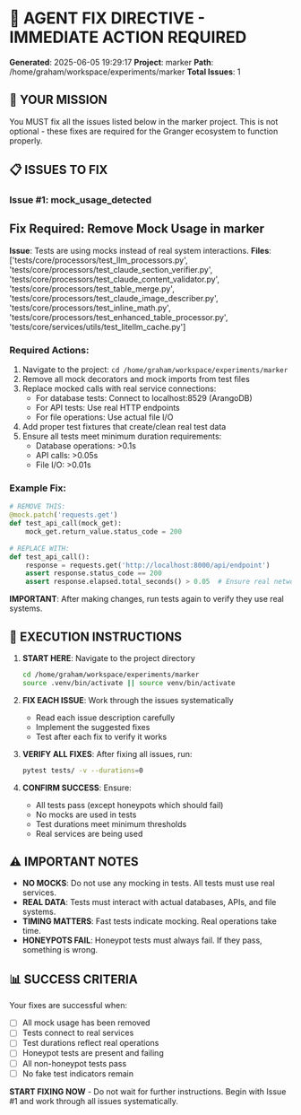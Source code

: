 # 🔧 AGENT FIX DIRECTIVE - IMMEDIATE ACTION REQUIRED

**Generated**: 2025-06-05 19:29:17
**Project**: marker
**Path**: /home/graham/workspace/experiments/marker
**Total Issues**: 1

## 🎯 YOUR MISSION

You MUST fix all the issues listed below in the marker project. This is not optional - these fixes are required for the Granger ecosystem to function properly.

## 📋 ISSUES TO FIX


### Issue #1: mock_usage_detected

## Fix Required: Remove Mock Usage in marker

**Issue**: Tests are using mocks instead of real system interactions.
**Files**: ['tests/core/processors/test_llm_processors.py', 'tests/core/processors/test_claude_section_verifier.py', 'tests/core/processors/test_claude_content_validator.py', 'tests/core/processors/test_table_merge.py', 'tests/core/processors/test_claude_image_describer.py', 'tests/core/processors/test_inline_math.py', 'tests/core/processors/test_enhanced_table_processor.py', 'tests/core/services/utils/test_litellm_cache.py']

### Required Actions:
1. Navigate to the project: `cd /home/graham/workspace/experiments/marker`
2. Remove all mock decorators and mock imports from test files
3. Replace mocked calls with real service connections:
   - For database tests: Connect to localhost:8529 (ArangoDB)
   - For API tests: Use real HTTP endpoints
   - For file operations: Use actual file I/O
4. Add proper test fixtures that create/clean real test data
5. Ensure all tests meet minimum duration requirements:
   - Database operations: >0.1s
   - API calls: >0.05s
   - File I/O: >0.01s

### Example Fix:
```python
# REMOVE THIS:
@mock.patch('requests.get')
def test_api_call(mock_get):
    mock_get.return_value.status_code = 200
    
# REPLACE WITH:
def test_api_call():
    response = requests.get('http://localhost:8000/api/endpoint')
    assert response.status_code == 200
    assert response.elapsed.total_seconds() > 0.05  # Ensure real network call
```

**IMPORTANT**: After making changes, run tests again to verify they use real systems.

## 🚀 EXECUTION INSTRUCTIONS

1. **START HERE**: Navigate to the project directory
   ```bash
   cd /home/graham/workspace/experiments/marker
   source .venv/bin/activate || source venv/bin/activate
   ```

2. **FIX EACH ISSUE**: Work through the issues systematically
   - Read each issue description carefully
   - Implement the suggested fixes
   - Test after each fix to verify it works

3. **VERIFY ALL FIXES**: After fixing all issues, run:
   ```bash
   pytest tests/ -v --durations=0
   ```
   
4. **CONFIRM SUCCESS**: Ensure:
   - All tests pass (except honeypots which should fail)
   - No mocks are used in tests
   - Test durations meet minimum thresholds
   - Real services are being used

## ⚠️ IMPORTANT NOTES

- **NO MOCKS**: Do not use any mocking in tests. All tests must use real services.
- **REAL DATA**: Tests must interact with actual databases, APIs, and file systems.
- **TIMING MATTERS**: Fast tests indicate mocking. Real operations take time.
- **HONEYPOTS FAIL**: Honeypot tests must always fail. If they pass, something is wrong.

## 📊 SUCCESS CRITERIA

Your fixes are successful when:
- [ ] All mock usage has been removed
- [ ] Tests connect to real services
- [ ] Test durations reflect real operations
- [ ] Honeypot tests are present and failing
- [ ] All non-honeypot tests pass
- [ ] No fake test indicators remain

**START FIXING NOW** - Do not wait for further instructions. Begin with Issue #1 and work through all issues systematically.

